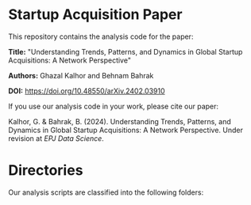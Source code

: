 # Startup Acquisition Paper

This repository contains the analysis code for the paper:

**Title:** "Understanding Trends, Patterns, and Dynamics in Global Startup Acquisitions: A Network Perspective"

**Authors:** Ghazal Kalhor and Behnam Bahrak

**DOI:** https://doi.org/10.48550/arXiv.2402.03910

If you use our analysis code in your work, please cite our paper:

Kalhor, G. & Bahrak, B. (2024). Understanding Trends, Patterns, and Dynamics in Global Startup Acquisitions: A Network Perspective. Under revision at *EPJ Data Science*.

# Directories

Our analysis scripts are classified into the following folders: